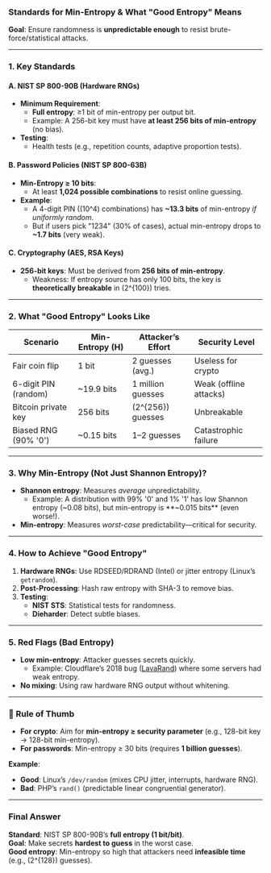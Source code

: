 ### **Standards for Min-Entropy & What "Good Entropy" Means**
**Goal**: Ensure randomness is **unpredictable enough** to resist brute-force/statistical attacks.  

---

### **1. Key Standards**
#### **A. NIST SP 800-90B (Hardware RNGs)**  
- **Minimum Requirement**:  
  - **Full entropy**: ≥1 bit of min-entropy per output bit.  
  - Example: A 256-bit key must have **at least 256 bits of min-entropy** (no bias).  
- **Testing**:  
  - Health tests (e.g., repetition counts, adaptive proportion tests).  

#### **B. Password Policies (NIST SP 800-63B)**  
- **Min-Entropy ≥ 10 bits**:  
  - At least **1,024 possible combinations** to resist online guessing.  
- **Example**:  
  - A 4-digit PIN (\(10^4\) combinations) has **~13.3 bits** of min-entropy *if uniformly random*.  
  - But if users pick "1234" (30% of cases), actual min-entropy drops to **~1.7 bits** (very weak).  

#### **C. Cryptography (AES, RSA Keys)**  
- **256-bit keys**: Must be derived from **256 bits of min-entropy**.  
  - Weakness: If entropy source has only 100 bits, the key is **theoretically breakable** in \(2^{100}\) tries.  

---

### **2. What "Good Entropy" Looks Like**
| Scenario             | Min-Entropy (H) | Attacker’s Effort   | Security Level         |
| -------------------- | --------------- | ------------------- | ---------------------- |
| Fair coin flip       | 1 bit           | 2 guesses (avg.)    | Useless for crypto     |
| 6-digit PIN (random) | ~19.9 bits      | 1 million guesses   | Weak (offline attacks) |
| Bitcoin private key  | 256 bits        | \(2^{256}\) guesses | Unbreakable            |
| Biased RNG (90% '0') | ~0.15 bits      | 1–2 guesses         | Catastrophic failure   |

---

### **3. Why Min-Entropy (Not Just Shannon Entropy)?**  
- **Shannon entropy**: Measures *average* unpredictability.  
  - Example: A distribution with 99% '0' and 1% '1' has low Shannon entropy (~0.08 bits), but min-entropy is **~0.015 bits** (even worse!).  
- **Min-entropy**: Measures *worst-case* predictability—critical for security.  

---

### **4. How to Achieve "Good Entropy"**  
1. **Hardware RNGs**: Use RDSEED/RDRAND (Intel) or jitter entropy (Linux’s `getrandom`).  
2. **Post-Processing**: Hash raw entropy with SHA-3 to remove bias.  
3. **Testing**:  
   - **NIST STS**: Statistical tests for randomness.  
   - **Dieharder**: Detect subtle biases.  

---

### **5. Red Flags (Bad Entropy)**  
- **Low min-entropy**: Attacker guesses secrets quickly.  
  - Example: Cloudflare’s 2018 bug ([LavaRand](https://blog.cloudflare.com/randomness-101-lavarand-in-production/)) where some servers had weak entropy.  
- **No mixing**: Using raw hardware RNG output without whitening.  

---

### **🚀 Rule of Thumb**  
- **For crypto**: Aim for **min-entropy ≥ security parameter** (e.g., 128-bit key → 128-bit min-entropy).  
- **For passwords**: Min-entropy ≥ 30 bits (requires **1 billion guesses**).  

**Example**:  
- **Good**: Linux’s `/dev/random` (mixes CPU jitter, interrupts, hardware RNG).  
- **Bad**: PHP’s `rand()` (predictable linear congruential generator).  

--- 

### **Final Answer**  
**Standard**: NIST SP 800-90B’s **full entropy (1 bit/bit)**.  
**Goal**: Make secrets **hardest to guess** in the worst case.  
**Good entropy**: Min-entropy so high that attackers need **infeasible time** (e.g., \(2^{128}\) guesses).